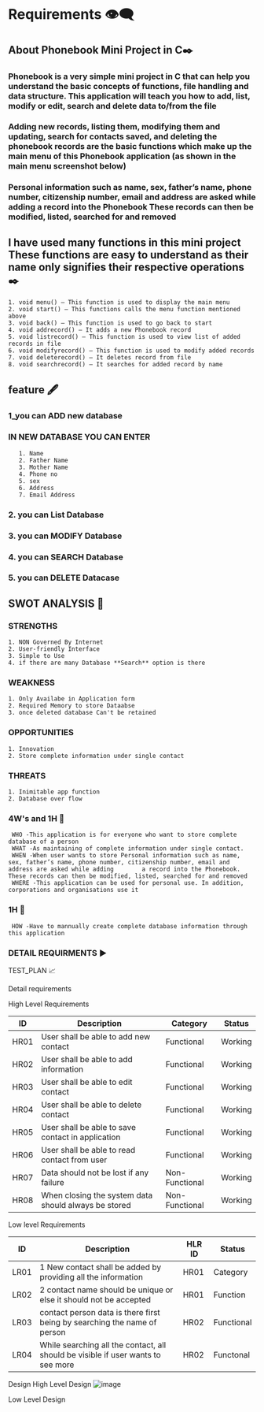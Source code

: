 # Requirements 👁️‍🗨️

 ## About Phonebook Mini Project in C✒️

  ### Phonebook is a very simple mini project in C that can help you understand the basic concepts of functions, file handling and data structure. This application will teach you how to add, list, modify or edit, search and delete data to/from the file

  ### Adding new records, listing them, modifying them and updating, search for contacts saved, and deleting the phonebook records are the basic functions which make up the main menu of this Phonebook application (as shown in the main menu screenshot below)

  ### Personal information such as name, sex, father’s name, phone number, citizenship number, email and address are asked while adding a record into the Phonebook These records can then be modified, listed, searched for and removed

 ## I have used many functions in this mini project These functions are easy to understand as their name only signifies their respective operations ✒️

    1. void menu() – This function is used to display the main menu
    2. void start() – This functions calls the menu function mentioned above
    3. void back() – This function is used to go back to start
    4. void addrecord() – It adds a new Phonebook record
    5. void listrecord() – This function is used to view list of added records in file
    6. void modifyrecord() – This function is used to modify added records
    7. void deleterecord() – It deletes record from file
    8. void searchrecord() – It searches for added record by name

 ## feature 🖋️

   ### 1_you can ADD new database 
   ### IN NEW DATABASE YOU CAN ENTER 
       1. Name
       2. Father Name
       3. Mother Name
       4. Phone no
       5. sex
       6. Address
       7. Email Address
   ### 2. you can List Database
   ### 3. you can MODIFY Database
   ### 4. you can SEARCH Database
   ### 5. you can DELETE Datacase
 
  ## SWOT ANALYSIS 💭

  ### STRENGTHS
    1. NON Governed By Internet
    2. User-friendly Interface
    3. Simple to Use
    4. if there are many Database **Search** option is there
  
  ### WEAKNESS

    1. Only Availabe in Application form
    2. Required Memory to store Dataabse
    3. once deleted database Can't be retained

  ### OPPORTUNITIES

    1. Innovation
    2. Store complete information under single contact

  ### THREATS

    1. Inimitable app function
    2. Database over flow

  ### 4W's and 1H 💭

     WHO -This application is for everyone who want to store complete database of a person 
     WHAT -As maintaining of complete information under single contact.
     WHEN -When user wants to store Personal information such as name, sex, father’s name, phone number, citizenship number, email and address are asked while adding        a record into the Phonebook. These records can then be modified, listed, searched for and removed
     WHERE -This application can be used for personal use. In addition, corporations and organisations use it

  ### 1H 💭
 
     HOW -Have to mannually create complete database information through this application 

  ### DETAIL REQUIRMENTS ▶️
  TEST_PLAN 📈

Detail requirements

High Level Requirements

| ID	| Description |	Category |	Status |
|-----|-------------|----------|---------|
| HR01	| User shall be able to add new contact |	Functional| Working |
| HR02	| User shall be able to add information | Functional| Working |
| HR03	| User shall be able to edit contact |	Functional | Working	 |
| HR04	| User shall be able to delete contact |	Functional | Working |
| HR05	| User shall be able to save contact in application |	Functional | Working |
| HR06	| User shall be able to read contact from user |	Functional |	Working |
| HR07	| Data should not be lost if any failure |	Non-Functional |	Working |
| HR08	| When closing the system data should always be stored |	Non-Functional | Working |

Low level Requirements

| ID |	Description |	HLR ID | Status  |
|-------|-----------|--------|---------|
| LR01 |	1 New contact shall be added by providing all the information | HR01  | Category |
| LR02 |	2 contact name should be unique or else it should not be accepted | HR01  | Function |		
| LR03 |  contact person data is there first being by searching the name of person | HR02  | Functional |
| LR04 |	While searching all the contact, all should be visible if user wants to see more | HR02   | Functonal |

Design
High Level Design
![image](https://user-images.githubusercontent.com/94338447/143380275-3855d569-a845-46c6-b607-f21854358203.png)

Low Level Design

